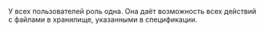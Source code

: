 У всех пользователей роль одна. Она даёт возможность всех действий с файлами в хранилище, указанными в спецификации.